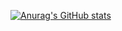 [![Anurag's GitHub stats](https://github-readme-stats.vercel.app/api?username=wazed-biplob)](https://github.com/anuraghazra/github-readme-stats)
